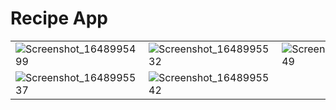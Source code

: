# Recipe App
|||||
|---|---|---|---|
|![Screenshot_1648995499](https://user-images.githubusercontent.com/63847876/161432418-5baefc66-ffa1-4e34-a09e-6f1c713be7ae.png)|![Screenshot_1648995532](https://user-images.githubusercontent.com/63847876/161432426-a7c091fc-2c2c-4481-aa43-ed11f5ec0222.png)|![Screenshot_1648995549](https://user-images.githubusercontent.com/63847876/161432433-afebd7d6-559d-4ac5-ae5d-b47787ada7f0.png)|![Screenshot_1648995514](https://user-images.githubusercontent.com/63847876/161432620-bbb21a12-3c89-4f41-b3bd-7296980f0f9b.png)
|![Screenshot_1648995537](https://user-images.githubusercontent.com/63847876/161432583-df49025c-bdd0-4c9c-b436-29b5f52190f7.png)|![Screenshot_1648995542](https://user-images.githubusercontent.com/63847876/161432538-7d6a3964-b131-41aa-86fd-311c11401d12.png)


